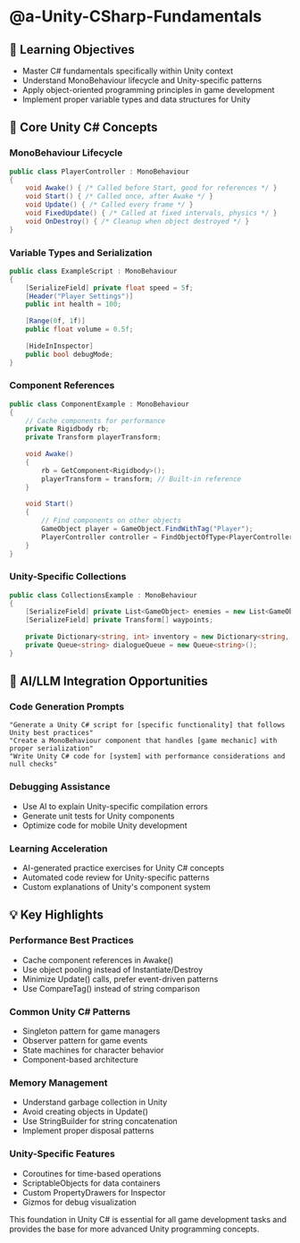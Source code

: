 # @a-Unity-CSharp-Fundamentals

## 🎯 Learning Objectives
- Master C# fundamentals specifically within Unity context
- Understand MonoBehaviour lifecycle and Unity-specific patterns
- Apply object-oriented programming principles in game development
- Implement proper variable types and data structures for Unity

## 🔧 Core Unity C# Concepts

### MonoBehaviour Lifecycle
```csharp
public class PlayerController : MonoBehaviour
{
    void Awake() { /* Called before Start, good for references */ }
    void Start() { /* Called once, after Awake */ }
    void Update() { /* Called every frame */ }
    void FixedUpdate() { /* Called at fixed intervals, physics */ }
    void OnDestroy() { /* Cleanup when object destroyed */ }
}
```

### Variable Types and Serialization
```csharp
public class ExampleScript : MonoBehaviour
{
    [SerializeField] private float speed = 5f;
    [Header("Player Settings")]
    public int health = 100;
    
    [Range(0f, 1f)]
    public float volume = 0.5f;
    
    [HideInInspector]
    public bool debugMode;
}
```

### Component References
```csharp
public class ComponentExample : MonoBehaviour
{
    // Cache components for performance
    private Rigidbody rb;
    private Transform playerTransform;
    
    void Awake()
    {
        rb = GetComponent<Rigidbody>();
        playerTransform = transform; // Built-in reference
    }
    
    void Start()
    {
        // Find components on other objects
        GameObject player = GameObject.FindWithTag("Player");
        PlayerController controller = FindObjectOfType<PlayerController>();
    }
}
```

### Unity-Specific Collections
```csharp
public class CollectionsExample : MonoBehaviour
{
    [SerializeField] private List<GameObject> enemies = new List<GameObject>();
    [SerializeField] private Transform[] waypoints;
    
    private Dictionary<string, int> inventory = new Dictionary<string, int>();
    private Queue<string> dialogueQueue = new Queue<string>();
}
```

## 🚀 AI/LLM Integration Opportunities

### Code Generation Prompts
```
"Generate a Unity C# script for [specific functionality] that follows Unity best practices"
"Create a MonoBehaviour component that handles [game mechanic] with proper serialization"
"Write Unity C# code for [system] with performance considerations and null checks"
```

### Debugging Assistance
- Use AI to explain Unity-specific compilation errors
- Generate unit tests for Unity components
- Optimize code for mobile Unity development

### Learning Acceleration
- AI-generated practice exercises for Unity C# concepts
- Automated code review for Unity-specific patterns
- Custom explanations of Unity's component system

## 💡 Key Highlights

### Performance Best Practices
- Cache component references in Awake()
- Use object pooling instead of Instantiate/Destroy
- Minimize Update() calls, prefer event-driven patterns
- Use CompareTag() instead of string comparison

### Common Unity C# Patterns
- Singleton pattern for game managers
- Observer pattern for game events
- State machines for character behavior
- Component-based architecture

### Memory Management
- Understand garbage collection in Unity
- Avoid creating objects in Update()
- Use StringBuilder for string concatenation
- Implement proper disposal patterns

### Unity-Specific Features
- Coroutines for time-based operations
- ScriptableObjects for data containers
- Custom PropertyDrawers for Inspector
- Gizmos for debug visualization

This foundation in Unity C# is essential for all game development tasks and provides the base for more advanced Unity programming concepts.